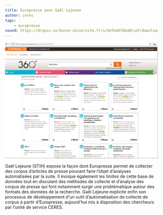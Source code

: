 ```yaml
---
title: Europresse avec Gaël Lejeune
author: ceres
tags:
    - europresse
sound: https://dropsu.sorbonne-universite.fr/s/QnTe4XfQkaBtcpT/download/Podcast_4_Europresse_Gael_Lejeune.mp3
---
```


![](europresse.png)

Gaël Lejeune (STIH) expose la façon dont Europresse permet de collecter des corpus d’articles de presse pouvant faire l’objet d’analyses automatisées par la suite. Il évoque également les limites de cette base de données tout en discutant des méthodes de collecte et d’analyse des corpus de presse qui font notamment surgir une problématique autour des formats des données de la recherche. Gaël Lejeune explicite enfin son processus de développement d'un outil d’automatisation de collecte de corpus à partir d’Europresse, aujourd'hui mis à disposition des chercheurs par l’unité de service CERES.
